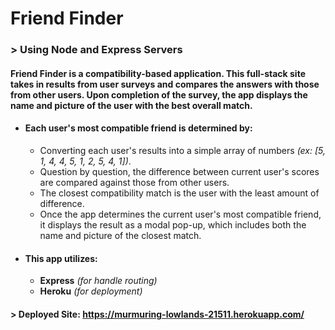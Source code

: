 # Friend Finder

### > Using Node and Express Servers

#### Friend Finder is a compatibility-based application. This full-stack site takes in results from user surveys and compares the answers with those from other users. Upon completion of the survey, the app displays the name and picture of the user with the best overall match.

* #### Each user's most compatible friend is determined by:
    * Converting each user's results into a simple array of numbers _(ex: [5, 1, 4, 4, 5, 1, 2, 5, 4, 1])_.
    * Question by question, the difference between current user's scores are compared against those from other users.
    * The closest compatibility match is the user with the least amount of difference.
    * Once the app determines the current user's most compatible friend, it displays the result as a modal pop-up, which includes both the name and picture of the closest match.

* #### This app utilizes:
    * __Express__ _(for handle routing)_
    * __Heroku__ _(for deployment)_

#### > Deployed Site: https://murmuring-lowlands-21511.herokuapp.com/